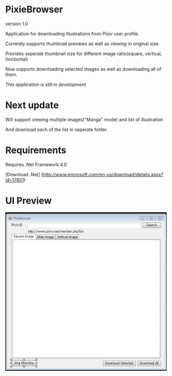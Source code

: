 PixieBrowser
===============

version 1.0

Application for downloading illustrations from Pixiv user profile.

Currently supports thumbnail previews as well as viewing in original size.

Provides seperate thumbnail size for different image ratio(square, vertical, horizontal)

Now supports downloading selected images as well as downloading all of them.


*This application is still in development*

Next update
==============
Will support viewing multiple images("Manga" mode) and list of illustration

And download each of the list in seperate folder.


Requirements
==============
Requires .Net Framework 4.0


[Download .Net] (http://www.microsoft.com/en-us/download/details.aspx?id=17851)

UI Preview
==============

![alt tag](https://github.com/neropsys/PixieBrowser/blob/master/K-86.png)

